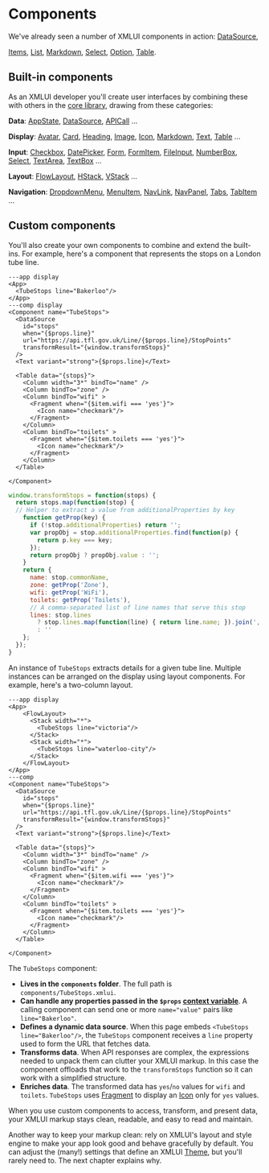 # Components

We've already seen a number of XMLUI components in action: [DataSource](/components/DataSource),

[Items](/components/Items),
[List](/components/List),
[Markdown](/components/Markdown),
[Select](/components/Select),
[Option](/components/Option),
[Table](/components/Table).

## Built-in components

As an XMLUI developer you'll create user interfaces by combining these with others in the [core library](/components/_overview), drawing from these categories:

**Data**: [AppState](/components/AppState),
[DataSource](/components/DataSource),
[APICall](/components/APICall) ...

**Display**: [Avatar](/components/Avatar),
[Card](/components/Card), [Heading](/components/Heading), [Image](/components/Image),
[Icon](/components/Icon),
[Markdown](/components/Markdown),
[Text](/components/Text),
[Table](/components/Table) ...

**Input**: [Checkbox](/components/Checkbox),
[DatePicker](/components/DatePicker), [Form](/components/Form),
[FormItem](/components/FormItem),
[FileInput](/components/FileInput),
[NumberBox](/components/NumberBox),
[Select](/components/Select),
[TextArea](/components/TextArea),
[TextBox](/components/TextBox) ...

**Layout**: [FlowLayout](/components/FlowLayout), [HStack](/components/HStack), [VStack](/components/VStack) ...

**Navigation**: [DropdownMenu](/components/DropdownMenu),
[MenuItem](/components/MenuItem),
[NavLink](/components/NavLink),
[NavPanel](/components/NavPanel),
[Tabs](/components/Tabs),
[TabItem](/components/TabItem) ...

## Custom components

You'll also create your own components to combine and extend the built-ins. For example, here's a component that represents the stops on a London tube line.

```xmlui-pg
---app display
<App>
  <TubeStops line="Bakerloo"/>
</App>
---comp display
<Component name="TubeStops">
  <DataSource
    id="stops"
    when="{$props.line}"
    url="https://api.tfl.gov.uk/Line/{$props.line}/StopPoints"
    transformResult="{window.transformStops}"
  />
  <Text variant="strong">{$props.line}</Text>

  <Table data="{stops}">
    <Column width="3*" bindTo="name" />
    <Column bindTo="zone" />
    <Column bindTo="wifi" >
      <Fragment when="{$item.wifi === 'yes'}">
        <Icon name="checkmark"/>
      </Fragment>
    </Column>
    <Column bindTo="toilets" >
      <Fragment when="{$item.toilets === 'yes'}">
        <Icon name="checkmark"/>
      </Fragment>
    </Column>
  </Table>

</Component>
```

```javascript
window.transformStops = function(stops) {
  return stops.map(function(stop) {
  // Helper to extract a value from additionalProperties by key
    function getProp(key) {
      if (!stop.additionalProperties) return '';
      var propObj = stop.additionalProperties.find(function(p) {
        return p.key === key;
      });
      return propObj ? propObj.value : '';
    }
    return {
      name: stop.commonName,
      zone: getProp('Zone'),
      wifi: getProp('WiFi'),
      toilets: getProp('Toilets'),
      // A comma-separated list of line names that serve this stop
      lines: stop.lines
        ? stop.lines.map(function(line) { return line.name; }).join(', ')
        : ''
    };
  });
}
```

An instance of `TubeStops` extracts details for a given tube line. Multiple instances can be arranged on the display using layout components. For example, here's a two-column layout.

```xmlui-pg display
---app display
<App>
    <FlowLayout>
      <Stack width="*">
        <TubeStops line="victoria"/>
      </Stack>
      <Stack width="*">
        <TubeStops line="waterloo-city"/>
      </Stack>
    </FlowLayout>
</App>
---comp
<Component name="TubeStops">
  <DataSource
    id="stops"
    when="{$props.line}"
    url="https://api.tfl.gov.uk/Line/{$props.line}/StopPoints"
    transformResult="{window.transformStops}"
  />
  <Text variant="strong">{$props.line}</Text>

  <Table data="{stops}">
    <Column width="3*" bindTo="name" />
    <Column bindTo="zone" />
    <Column bindTo="wifi" >
      <Fragment when="{$item.wifi === 'yes'}">
        <Icon name="checkmark"/>
      </Fragment>
    </Column>
    <Column bindTo="toilets" >
      <Fragment when="{$item.toilets === 'yes'}">
        <Icon name="checkmark"/>
      </Fragment>
    </Column>
  </Table>

</Component>
```


The `TubeStops` component:

- **Lives in the `components` folder**. The full path is `components/TubeStops.xmlui`.
- **Can handle any properties passed in the `$props` [context variable](/context-variables)**. A calling component can send one or more `name="value"` pairs like `line="Bakerloo"`.
- **Defines a dynamic data source**. When this page embeds `<TubeStops line="Bakerloo"/>`, the `TubeStops` component receives a `line` property used to form the URL that fetches data.
- **Transforms data**. When API responses are complex, the expressions needed to unpack them can clutter your XMLUI markup. In this case the  component offloads that work to the `transformStops` function so it can work with a simplified structure.
- **Enriches data**. The transformed data has `yes`/`no` values for `wifi` and `toilets`. `TubeStops` uses [Fragment](/components/Fragment) to display an [Icon](/components/Icon) only for `yes` values.

When you use custom components to access, transform, and present data, your XMLUI markup stays clean, readable, and easy to read and maintain.

Another way to keep your markup clean: rely on XMLUI's layout and style engine to make your app look good and behave gracefully by default. You can adjust the (many!) settings that define an XMLUI [Theme](/components/Theme), but you'll rarely need to. The next chapter explains why.
